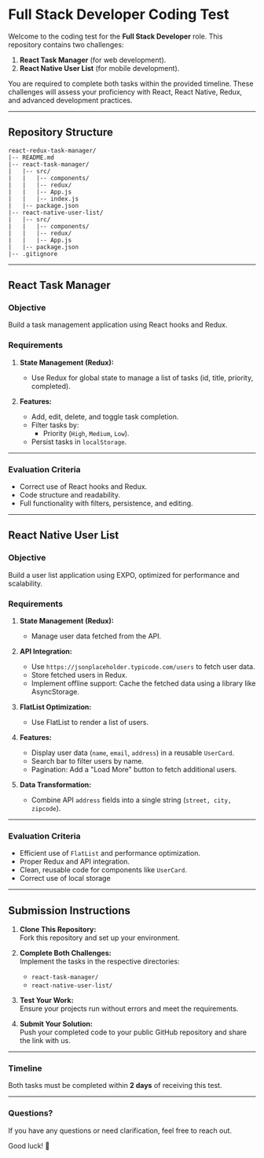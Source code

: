 # Full Stack Developer Coding Test

Welcome to the coding test for the **Full Stack Developer** role. This repository contains two challenges:

1. **React Task Manager** (for web development).
2. **React Native User List** (for mobile development).

You are required to complete both tasks within the provided timeline. These challenges will assess your proficiency with React, React Native, Redux, and advanced development practices.

---

## Repository Structure

```plaintext
react-redux-task-manager/
|-- README.md
|-- react-task-manager/
|   |-- src/
|   |   |-- components/
|   |   |-- redux/
|   |   |-- App.js
|   |   |-- index.js
|   |-- package.json
|-- react-native-user-list/
|   |-- src/
|   |   |-- components/
|   |   |-- redux/
|   |   |-- App.js
|   |-- package.json
|-- .gitignore
```

---

## React Task Manager

### Objective

Build a task management application using React hooks and Redux.

### Requirements

1. **State Management (Redux):**

   - Use Redux for global state to manage a list of tasks (id, title, priority, completed).

2. **Features:**
   - Add, edit, delete, and toggle task completion.
   - Filter tasks by:
     - Priority (`High`, `Medium`, `Low`).
   - Persist tasks in `localStorage`.

---

### Evaluation Criteria

- Correct use of React hooks and Redux.
- Code structure and readability.
- Full functionality with filters, persistence, and editing.

---

## React Native User List

### Objective

Build a user list application using EXPO, optimized for performance and scalability.

### Requirements

1. **State Management (Redux):**

   - Manage user data fetched from the API.

2. **API Integration:**

   - Use `https://jsonplaceholder.typicode.com/users` to fetch user data.
   - Store fetched users in Redux.
   - Implement offline support: Cache the fetched data using a library like AsyncStorage.

3. **FlatList Optimization:**

   - Use FlatList to render a list of users.

4. **Features:**

   - Display user data (`name`, `email`, `address`) in a reusable `UserCard`.
   - Search bar to filter users by name.
   - Pagination: Add a "Load More" button to fetch additional users.

5. **Data Transformation:**
   - Combine API `address` fields into a single string (`street, city, zipcode`).

---

### Evaluation Criteria

- Efficient use of `FlatList` and performance optimization.
- Proper Redux and API integration.
- Clean, reusable code for components like `UserCard`.
- Correct use of local storage

---

## Submission Instructions

1. **Clone This Repository:**  
   Fork this repository and set up your environment.

2. **Complete Both Challenges:**  
   Implement the tasks in the respective directories:

   - `react-task-manager/`
   - `react-native-user-list/`

3. **Test Your Work:**  
   Ensure your projects run without errors and meet the requirements.

4. **Submit Your Solution:**  
   Push your completed code to your public GitHub repository and share the link with us.

---

### Timeline

Both tasks must be completed within **2 days** of receiving this test.

---

### Questions?

If you have any questions or need clarification, feel free to reach out.

Good luck! 🚀
